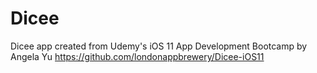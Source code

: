 # Dicee
Dicee app created from Udemy's iOS 11 App Development Bootcamp by Angela Yu
https://github.com/londonappbrewery/Dicee-iOS11
